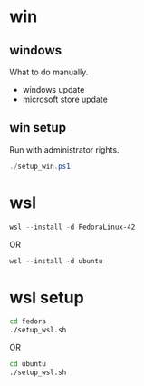 # win

## windows

What to do manually.

- windows update
- microsoft store update

## win setup

Run with administrator rights.

```powershell
./setup_win.ps1
```

# wsl

```powershell
wsl --install -d FedoraLinux-42
```

OR

```powershell
wsl --install -d ubuntu
```

# wsl setup

```bash
cd fedora
./setup_wsl.sh
```

OR

```bash
cd ubuntu
./setup_wsl.sh
```
